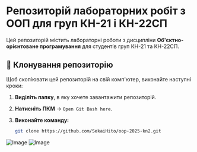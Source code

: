 # Репозиторій лабораторних робіт з ООП для груп КН-21 і КН-22СП  

Цей репозиторій містить лабораторні роботи з дисципліни **Об'єктно-орієнтоване програмування** для студентів груп КН-21 та КН-22СП.  

## 🔹 Клонування репозиторію  

Щоб скопіювати цей репозиторій на свій комп'ютер, виконайте наступні кроки:  

1. **Виділіть папку**, в яку хочете завантажити репозиторій.  
2. **Натисніть ПКМ** → `Open Git Bash here`.  
3. **Виконайте команду:**  

   ```sh
   git clone https://github.com/SekaiHito/oop-2025-kn2.git

![Image](https://github.com/user-attachments/assets/3711c614-96be-4b83-bd56-a8e4f0ae0169)
![Image](https://github.com/SekaiHito/oop-2025-kn2/blob/master/icegif-162.gif)